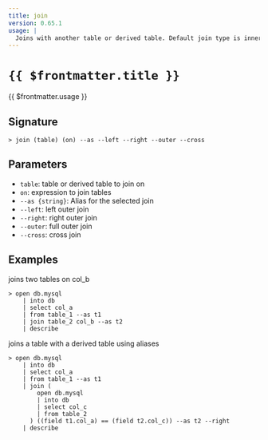 ```yaml
---
title: join
version: 0.65.1
usage: |
  Joins with another table or derived table. Default join type is inner
---
```


# <code>{{ $frontmatter.title }}</code>

<div style='white-space: pre-wrap;'>{{ $frontmatter.usage }}</div>

## Signature

```> join (table) (on) --as --left --right --outer --cross```

## Parameters

 -  `table`: table or derived table to join on
 -  `on`: expression to join tables
 -  `--as {string}`: Alias for the selected join
 -  `--left`: left outer join
 -  `--right`: right outer join
 -  `--outer`: full outer join
 -  `--cross`: cross join

## Examples

joins two tables on col_b
```shell
> open db.mysql
    | into db
    | select col_a
    | from table_1 --as t1
    | join table_2 col_b --as t2
    | describe
```

joins a table with a derived table using aliases
```shell
> open db.mysql
    | into db
    | select col_a
    | from table_1 --as t1
    | join (
        open db.mysql
        | into db
        | select col_c
        | from table_2
      ) ((field t1.col_a) == (field t2.col_c)) --as t2 --right
    | describe
```
